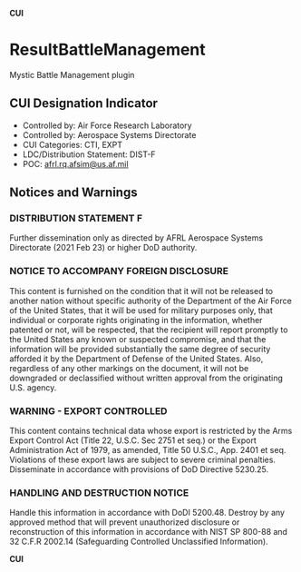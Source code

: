**CUI**

# ResultBattleManagement

Mystic Battle Management plugin

## CUI Designation Indicator
* Controlled by: Air Force Research Laboratory
* Controlled by: Aerospace Systems Directorate
* CUI Categories: CTI, EXPT
* LDC/Distribution Statement: DIST-F
* POC: afrl.rq.afsim@us.af.mil

## Notices and Warnings

### DISTRIBUTION STATEMENT F
Further dissemination only as directed by AFRL Aerospace Systems Directorate
(2021 Feb 23) or higher DoD authority.

### NOTICE TO ACCOMPANY FOREIGN DISCLOSURE
This content is furnished on the condition that it will not be released to
another nation without specific authority of the Department of the Air Force of
the United States, that it will be used for military purposes only, that
individual or corporate rights originating in the information, whether patented
or not, will be respected, that the recipient will report promptly to the
United States any known or suspected compromise, and that the information will
be provided substantially the same degree of security afforded it by the
Department of Defense of the United States. Also, regardless of any other
markings on the document, it will not be downgraded or declassified without
written approval from the originating U.S. agency.

### WARNING - EXPORT CONTROLLED
This content contains technical data whose export is restricted by the Arms
Export Control Act (Title 22, U.S.C. Sec 2751 et seq.) or the Export
Administration Act of 1979, as amended, Title 50 U.S.C., App. 2401 et seq.
Violations of these export laws are subject to severe criminal penalties.
Disseminate in accordance with provisions of DoD Directive 5230.25.

### HANDLING AND DESTRUCTION NOTICE
Handle this information in accordance with DoDI 5200.48. Destroy by any
approved method that will prevent unauthorized disclosure or reconstruction of
this information in accordance with NIST SP 800-88 and 32 C.F.R 2002.14
(Safeguarding Controlled Unclassified Information).

**CUI**

